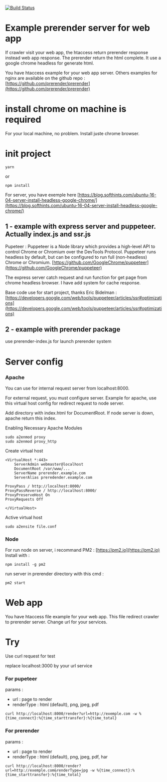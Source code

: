[![Build Status](https://travis-ci.org/ipatate/prerender-server-example?branch=master)](https://travis-ci.org/ipatate/prerender-server-example)

# Example prerender server for web app

If crawler visit your web app, the htaccess return prerender response instead web app response. The prerender return the html complete.
It use a google chrome headless for generate html.

You have htaccess example for your web app server. Others examples for nginx are available on the github repo : [https://github.com/prerender/prerender](https://github.com/prerender/prerender)

# install chrome on machine is required

For your local machine, no problem. Install juste chrome browser.

# init project

```
yarn
```
or

```
npm install
```

For server, you have exemple here [https://blog.softhints.com/ubuntu-16-04-server-install-headless-google-chrome/](https://blog.softhints.com/ubuntu-16-04-server-install-headless-google-chrome/)

## 1 - example with express server and puppeteer. Actually index.js and ssr.js

Pupeteer : Puppeteer is a Node library which provides a high-level API to control Chrome or Chromium over the DevTools Protocol. Puppeteer runs headless by default, but can be configured to run full (non-headless) Chrome or Chromium.
[https://github.com/GoogleChrome/puppeteer](https://github.com/GoogleChrome/puppeteer)

The express server catch request and run function for get page from chrome headless browser.
I have add system for cache response.

Base code use for start project, thanks Eric Bidelman : [https://developers.google.com/web/tools/puppeteer/articles/ssr#optimizations](https://developers.google.com/web/tools/puppeteer/articles/ssr#optimizations)

## 2 - example with prerender package

use prerender-index.js for launch prerender system

# Server config

### Apache

You can use for internal request server from localhost:8000.

For external request, you must configure server.
Example for apache, use this virtual host config for redirect request to node server.

Add directory with index.html for DocumentRoot. If node server is down, apache return this index.

Enabling Necessary Apache Modules

```
sudo a2enmod proxy
sudo a2enmod proxy_http
```

Create virtual host

```
<VirtualHost *:443>
    ServerAdmin webmaster@localhost
    DocumentRoot /var/www/...
    ServerName prerender.example.com
    ServerAlias preredender.example.com

ProxyPass / http://localhost:8000/
ProxyPassReverse / http://localhost:8000/
ProxyPreserveHost On
ProxyRequests Off

</VirtualHost>
```

Active virtual host
```
sudo a2ensite file.conf
```

### Node

For run node on server, i recommand PM2 : [https://pm2.io](https://pm2.io)
Install with :
```
npm install -g pm2
```

run server in prerender directory with this cmd :
```
pm2 start
```

# Web app

You have htaccess file example for your web app.
This file redirect crawler to prerender server.
Change url for your services.

# Try

Use curl request for test

replace localhost:3000 by your url service


### For pupeteer

params :
- url : page to render
- renderType : html (default), png, jpeg, pdf

```
curl http://localhost:8000/render?url=http://exemple.com -w %{time_connect}:%{time_starttransfer}:%{time_total}
```

### For prerender

params :
- url : page to render
- renderType : html (default), png, jpeg, pdf, har

```
curl http://localhost:8000/render?url=http://exemple.com&renderType=jpg -w %{time_connect}:%{time_starttransfer}:%{time_total}
```